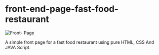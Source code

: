 # front-end-page-fast-food-restaurant

![Front- Page](]https://user-images.githubusercontent.com/61384878/125666057-426f65a0-4723-4536-be82-788f6d8fffa1.png)










A simple front page for a fast food restaurant using pure HTML, CSS And JAVA Script.
